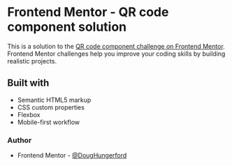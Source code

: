# Frontend Mentor - QR code component solution

This is a solution to the [QR code component challenge on Frontend Mentor](https://www.frontendmentor.io/challenges/qr-code-component-iux_sIO_H). Frontend Mentor challenges help you improve your coding skills by building realistic projects. 


## Built with

- Semantic HTML5 markup
- CSS custom properties
- Flexbox
- Mobile-first workflow


### Author
- Frontend Mentor - [@DougHungerford](https://www.frontendmentor.io/profile/DougHungerford)

